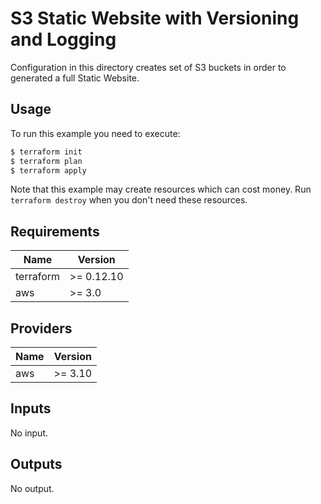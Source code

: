 # S3 Static Website with Versioning and Logging

Configuration in this directory creates set of S3 buckets in order to generated a full Static Website.

## Usage

To run this example you need to execute:

```bash
$ terraform init
$ terraform plan
$ terraform apply
```

Note that this example may create resources which can cost money. Run `terraform destroy` when you don't need these resources.

## Requirements

| Name | Version |
|------|---------|
| terraform | >= 0.12.10 |
| aws | >= 3.0 |

## Providers

| Name | Version |
|------|---------|
| aws | >= 3.10 |

## Inputs

No input.

## Outputs

No output.
